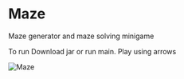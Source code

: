 
# Maze
Maze generator and maze solving minigame

To run Download jar or run main. Play using arrows



![Maze](https://user-images.githubusercontent.com/86021222/127757481-5dc2c346-96dd-4e57-a5a0-5ee59af0f341.png)

